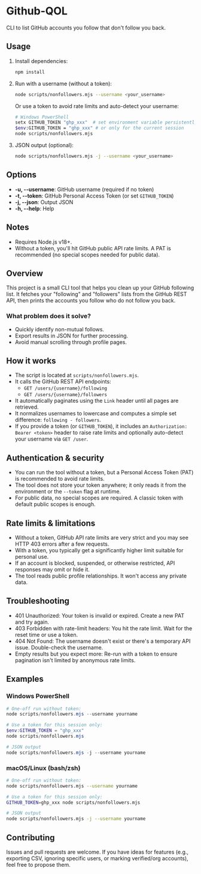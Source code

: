 # Github-QOL

CLI to list GitHub accounts you follow that don't follow you back.

## Usage

1. Install dependencies:

   ```bash
   npm install
   ```

2. Run with a username (without a token):

   ```bash
   node scripts/nonfollowers.mjs --username <your_username>
   ```

   Or use a token to avoid rate limits and auto-detect your username:

   ```bash
   # Windows PowerShell
   setx GITHUB_TOKEN "ghp_xxx"  # set environment variable persistently
   $env:GITHUB_TOKEN = "ghp_xxx" # or only for the current session
   node scripts/nonfollowers.mjs
   ```

3. JSON output (optional):

   ```bash
   node scripts/nonfollowers.mjs -j --username <your_username>
   ```

## Options

- **-u, --username**: GitHub username (required if no token)
- **-t, --token**: GitHub Personal Access Token (or set `GITHUB_TOKEN`)
- **-j, --json**: Output JSON
- **-h, --help**: Help

## Notes

- Requires Node.js v18+.
- Without a token, you'll hit GitHub public API rate limits. A PAT is recommended (no special scopes needed for public data).

## Overview

This project is a small CLI tool that helps you clean up your GitHub following list. It fetches your "following" and "followers" lists from the GitHub REST API, then prints the accounts you follow who do not follow you back.

### What problem does it solve?

- Quickly identify non-mutual follows.
- Export results in JSON for further processing.
- Avoid manual scrolling through profile pages.

## How it works

- The script is located at `scripts/nonfollowers.mjs`.
- It calls the GitHub REST API endpoints:
  - `GET /users/{username}/following`
  - `GET /users/{username}/followers`
- It automatically paginates using the `Link` header until all pages are retrieved.
- It normalizes usernames to lowercase and computes a simple set difference: `following - followers`.
- If you provide a token (or `GITHUB_TOKEN`), it includes an `Authorization: Bearer <token>` header to raise rate limits and optionally auto-detect your username via `GET /user`.

## Authentication & security

- You can run the tool without a token, but a Personal Access Token (PAT) is recommended to avoid rate limits.
- The tool does not store your token anywhere; it only reads it from the environment or the `--token` flag at runtime.
- For public data, no special scopes are required. A classic token with default public scopes is enough.

## Rate limits & limitations

- Without a token, GitHub API rate limits are very strict and you may see HTTP 403 errors after a few requests.
- With a token, you typically get a significantly higher limit suitable for personal use.
- If an account is blocked, suspended, or otherwise restricted, API responses may omit or hide it.
- The tool reads public profile relationships. It won't access any private data.

## Troubleshooting

- 401 Unauthorized: Your token is invalid or expired. Create a new PAT and try again.
- 403 Forbidden with rate-limit headers: You hit the rate limit. Wait for the reset time or use a token.
- 404 Not Found: The username doesn't exist or there's a temporary API issue. Double-check the username.
- Empty results but you expect more: Re-run with a token to ensure pagination isn't limited by anonymous rate limits.

## Examples

### Windows PowerShell

```powershell
# One-off run without token:
node scripts/nonfollowers.mjs --username yourname

# Use a token for this session only:
$env:GITHUB_TOKEN = "ghp_xxx"
node scripts/nonfollowers.mjs

# JSON output
node scripts/nonfollowers.mjs -j --username yourname
```

### macOS/Linux (bash/zsh)

```bash
# One-off run without token:
node scripts/nonfollowers.mjs --username yourname

# Use a token for this session only:
GITHUB_TOKEN=ghp_xxx node scripts/nonfollowers.mjs

# JSON output
node scripts/nonfollowers.mjs -j --username yourname
```

## Contributing

Issues and pull requests are welcome. If you have ideas for features (e.g., exporting CSV, ignoring specific users, or marking verified/org accounts), feel free to propose them.
